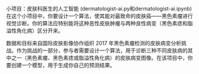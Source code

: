 小项目：皮肤科医生的人工智能 (dermatologist-ai.py和dermatologist-ai.ipynb)
在这个小项目中，你要设计一个算法，使其能对最致命的皮肤癌——黑色素瘤进行视觉诊断。你的算法应特别能将这种恶性皮肤肿瘤与两种良性病变（黑色素痣和脂溢性角化病）区分开来。

数据和目标来自国际皮肤影像协作组织 2017 年黑色素瘤检测的皮肤病变分析挑战。作为挑战的一部分，参与者需要设计一个算法，用于诊断三种不同皮肤病的其中之一（黑色素瘤、黑色素痣或脂溢性角化病）的皮肤病变图像。在该项目中，你要创建一个模型，用于生成你自己的预测结果。